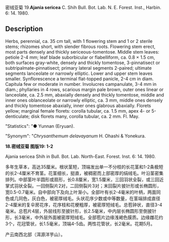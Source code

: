 密绒亚菊
19.**Ajania sericea** C. Shih Bull. Bot. Lab. N. E. Forest. Inst., Harbin. 6: 14. 1980.

## Description
Herbs, perennial, ca. 35 cm tall, with 1 flowering stem and 1 or 2 sterile stems; rhizomes short, with slender fibrous roots. Flowering stem erect, most parts densely and thickly sericeous-tomentose. Middle stem leaves: petiole 2-4 mm; leaf blade suborbicular or flabelliform, ca. 0.8 × 1.5 cm, both surfaces gray-white, densely and thickly tomentose, 3-pinnatisect or subtripalmate-pinnatisect; primary lateral segments 2-paired; ultimate segments lanceolate or narrowly elliptic. Lower and upper stem leaves smaller. Synflorescence a terminal flat-topped panicle, 2-4 cm in diam. Capitula few or moderate in number. Involucres campanulate, 3-4 mm in diam.; phyllaries in 4 rows, scarious margin pale brown, outer ones linear or lanceolate, ca. 2.5 mm, abaxially densely and thickly tomentose, middle and inner ones oblanceolate or narrowly elliptic, ca. 3 mm, middle ones densely and thickly tomentose abaxially, inner ones glabrous abaxially. Florets yellow; marginal female florets: corolla tubular, ca. 1.5 mm, apex 4- or 5-denticulate; disk florets many, corolla tubular, ca. 2 mm. Fl. May.

  "Statistics": "● Yunnan (Eryuan).

  "Synonym": "*Chrysanthemum delavayanum* H. Ohashi &amp; Yonekura.

**18.密绒亚菊 图版19: 1-2**

Ajania sericea Shih in Bull. Bot. Lab. North-East. Forest. Inst. 6: 14. 1980.

多年生草本，高达35厘米。根状茎短，顶端发出单一不分枝的长花茎和1-2条极短的长2-4厘米不育茎。花茎细长，挺直，被稠密而上部密厚的绢绒毛。叶沿茎密集排列。中部茎叶半圆形或扇形，长0.8厘米，宽1.5厘米，三回羽状全裂，或三回近掌式羽状全裂。一回侧裂片2对，二回侧裂片3对；末回裂片披针形或长椭圆形，宽0.5-0.7毫米。自中部向下及向上叶渐小。全部叶有长2-4毫米的叶柄，两面同色或几同色，灰白色，被密厚绒毛。头状花序少数或中等数量，在茎端排成直径2-4厘米的复伞房花序，花序枝和花梗粗厚，被密厚短绒毛。总苞钟状，直径3-4毫米。总苞片4层，外层线形至披针形，长2.5毫米，中内层长椭圆形至倒披针形，长3毫米，中外层外面被密厚短绒毛。全部苞片边缘浅褐色膜质。边缘雌花约3个，花冠管状，长1.5毫米，顶端4-5齿。两性花管状，长2毫米。花期5月。

产云南西北部（洱源洋芋山）。
